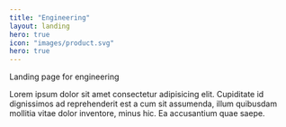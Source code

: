 ```yaml
---
title: "Engineering"
layout: landing
hero: true
icon: "images/product.svg"
hero: true
---
```


Landing page for engineering

Lorem ipsum dolor sit amet consectetur adipisicing elit. Cupiditate id dignissimos ad reprehenderit est a cum sit assumenda, illum quibusdam mollitia vitae dolor inventore, minus hic. Ea accusantium quae saepe.
